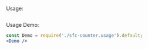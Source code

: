 Usage:
```jsx { "filePath": "./sfc-counter.usage.tsx" }
```

Usage Demo:
```jsx
const Demo = require('./sfc-counter.usage').default;
<Demo />
```
